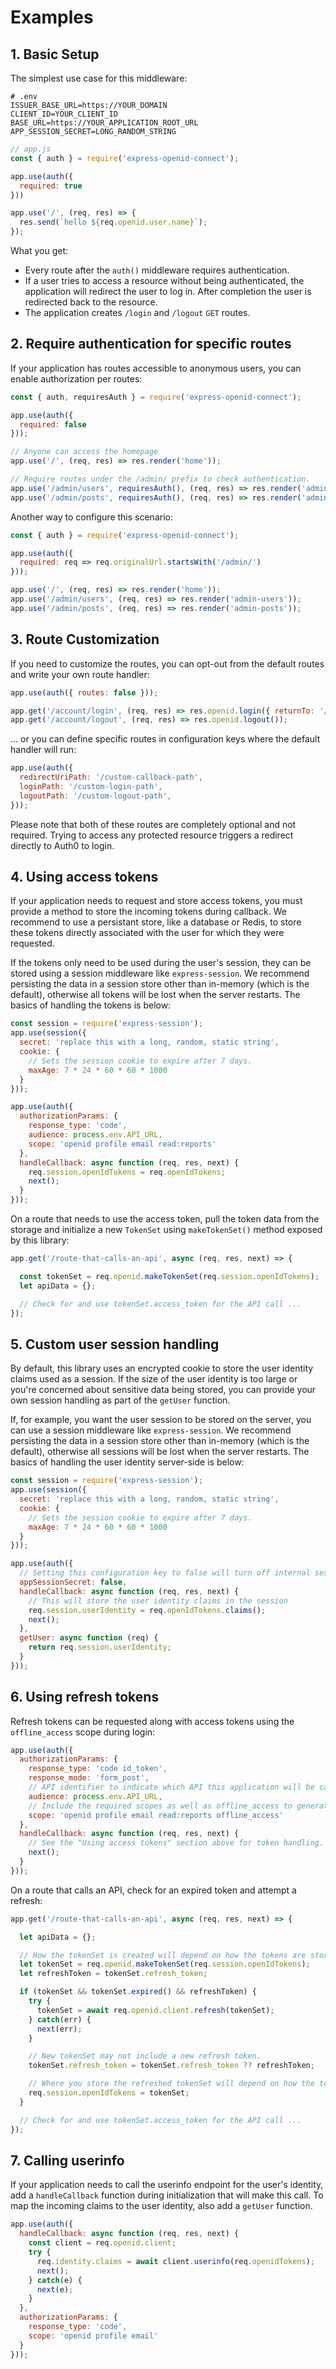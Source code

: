 
# Examples

## 1. Basic Setup

The simplest use case for this middleware:

```text
# .env
ISSUER_BASE_URL=https://YOUR_DOMAIN
CLIENT_ID=YOUR_CLIENT_ID
BASE_URL=https://YOUR_APPLICATION_ROOT_URL
APP_SESSION_SECRET=LONG_RANDOM_STRING
```

```javascript
// app.js
const { auth } = require('express-openid-connect');

app.use(auth({
  required: true
}))

app.use('/', (req, res) => {
  res.send(`hello ${req.openid.user.name}`);
});
```

What you get:

- Every route after the `auth()` middleware requires authentication.
- If a user tries to access a resource without being authenticated, the application will redirect the user to log in. After completion the user is redirected back to the resource.
- The application creates `/login` and `/logout` `GET` routes.

## 2. Require authentication for specific routes

If your application has routes accessible to anonymous users, you can enable authorization per routes:

```js
const { auth, requiresAuth } = require('express-openid-connect');

app.use(auth({
  required: false
}));

// Anyone can access the homepage
app.use('/', (req, res) => res.render('home'));

// Require routes under the /admin/ prefix to check authentication.
app.use('/admin/users', requiresAuth(), (req, res) => res.render('admin-users'));
app.use('/admin/posts', requiresAuth(), (req, res) => res.render('admin-posts'));
```

Another way to configure this scenario:

```js
const { auth } = require('express-openid-connect');

app.use(auth({
  required: req => req.originalUrl.startsWith('/admin/')
}));

app.use('/', (req, res) => res.render('home'));
app.use('/admin/users', (req, res) => res.render('admin-users'));
app.use('/admin/posts', (req, res) => res.render('admin-posts'));
```

## 3. Route Customization

If you need to customize the routes, you can opt-out from the default routes and write your own route handler:

```js
app.use(auth({ routes: false }));

app.get('/account/login', (req, res) => res.openid.login({ returnTo: '/' }));
app.get('/account/logout', (req, res) => res.openid.logout());
```

... or you can define specific routes in configuration keys where the default handler will run:

```js
app.use(auth({
  redirectUriPath: '/custom-callback-path',
  loginPath: '/custom-login-path',
  logoutPath: '/custom-logout-path',
}));
```

Please note that both of these routes are completely optional and not required. Trying to access any protected resource triggers a redirect directly to Auth0 to login.

## 4. Using access tokens

If your application needs to request and store access tokens, you must provide a method to store the incoming tokens during callback. We recommend to use a persistant store, like a database or Redis, to store these tokens directly associated with the user for which they were requested.

If the tokens only need to be used during the user's session, they can be stored using a session middleware like `express-session`. We recommend persisting the data in a session store other than in-memory (which is the default), otherwise all tokens will be lost when the server restarts. The basics of handling the tokens is below:

```js
const session = require('express-session');
app.use(session({
  secret: 'replace this with a long, random, static string',
  cookie: {
    // Sets the session cookie to expire after 7 days.
    maxAge: 7 * 24 * 60 * 60 * 1000
  }
}));

app.use(auth({
  authorizationParams: {
    response_type: 'code',
    audience: process.env.API_URL,
    scope: 'openid profile email read:reports'
  },
  handleCallback: async function (req, res, next) {
    req.session.openIdTokens = req.openIdTokens;
    next();
  }
}));
```

On a route that needs to use the access token, pull the token data from the storage and initialize a new `TokenSet` using `makeTokenSet()` method exposed by this library:

```js
app.get('/route-that-calls-an-api', async (req, res, next) => {

  const tokenSet = req.openid.makeTokenSet(req.session.openIdTokens);
  let apiData = {};

  // Check for and use tokenSet.access_token for the API call ...
});
```

## 5. Custom user session handling

By default, this library uses an encrypted cookie to store the user identity claims used as a session. If the size of the user identity is too large or you're concerned about sensitive data being stored, you can provide your own session handling as part of the `getUser` function.

If, for example, you want the user session to be stored on the server, you can use a session middleware like `express-session`. We recommend persisting the data in a session store other than in-memory (which is the default), otherwise all sessions will be lost when the server restarts. The basics of handling the user identity server-side is below:

```js
const session = require('express-session');
app.use(session({
  secret: 'replace this with a long, random, static string',
  cookie: {
    // Sets the session cookie to expire after 7 days.
    maxAge: 7 * 24 * 60 * 60 * 1000
  }
}));

app.use(auth({
  // Setting this configuration key to false will turn off internal session handling.
  appSessionSecret: false,
  handleCallback: async function (req, res, next) {
    // This will store the user identity claims in the session
    req.session.userIdentity = req.openIdTokens.claims();
    next();
  },
  getUser: async function (req) {
    return req.session.userIdentity;
  }
}));
```

## 6. Using refresh tokens

Refresh tokens can be requested along with access tokens using the `offline_access` scope during login:

```js
app.use(auth({
  authorizationParams: {
    response_type: 'code id_token',
    response_mode: 'form_post',
    // API identifier to indicate which API this application will be calling.
    audience: process.env.API_URL,
    // Include the required scopes as well as offline_access to generate a refresh token.
    scope: 'openid profile email read:reports offline_access'
  },
  handleCallback: async function (req, res, next) {
    // See the "Using access tokens" section above for token handling.
    next();
  }
}));
```

On a route that calls an API, check for an expired token and attempt a refresh:

```js
app.get('/route-that-calls-an-api', async (req, res, next) => {

  let apiData = {};

  // How the tokenSet is created will depend on how the tokens are stored.
  let tokenSet = req.openid.makeTokenSet(req.session.openIdTokens);
  let refreshToken = tokenSet.refresh_token;

  if (tokenSet && tokenSet.expired() && refreshToken) {
    try {
      tokenSet = await req.openid.client.refresh(tokenSet);
    } catch(err) {
      next(err);
    }

    // New tokenSet may not include a new refresh token.
    tokenSet.refresh_token = tokenSet.refresh_token ?? refreshToken;

    // Where you store the refreshed tokenSet will depend on how the tokens are stored.
    req.session.openIdTokens = tokenSet;
  }

  // Check for and use tokenSet.access_token for the API call ...
});
```

## 7. Calling userinfo

If your application needs to call the userinfo endpoint for the user's identity, add a `handleCallback` function during initialization that will make this call. To map the incoming claims to the user identity, also add a `getUser` function.

```js
app.use(auth({
  handleCallback: async function (req, res, next) {
    const client = req.openid.client;
    try {
      req.identity.claims = await client.userinfo(req.openidTokens);
      next();
    } catch(e) {
      next(e);
    }
  },
  authorizationParams: {
    response_type: 'code',
    scope: 'openid profile email'
  }
}));
```